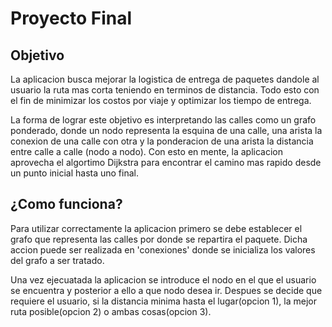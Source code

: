 # **Proyecto Final**

## Objetivo

La aplicacion busca mejorar la logistica de entrega de paquetes dandole al usuario la ruta mas corta teniendo en terminos de distancia. Todo esto con el fin de minimizar los costos por viaje y optimizar los tiempo de entrega.

La forma de lograr este objetivo es interpretando las calles como un grafo ponderado, donde un nodo representa la esquina de una calle, una arista la conexion de una calle con otra y la ponderacion de una arista la distancia entre calle a calle (nodo a nodo). Con esto en mente, la aplicacion aprovecha el algortimo Dijkstra para encontrar el camino mas rapido desde un punto inicial hasta uno final.

## ¿Como funciona?

Para utilizar correctamente la aplicacion primero se debe establecer el grafo que representa las calles por donde se repartira el paquete. Dicha accion puede ser realizada en 'conexiones' donde se inicializa los valores del grafo a ser tratado.

Una vez ejecuatada la aplicacion se introduce el nodo en el que el usuario se encuentra y posterior a ello a que nodo desea ir. Despues se decide que requiere el usuario, si la distancia minima hasta el lugar(opcion 1), la mejor ruta posible(opcion 2) o ambas cosas(opcion 3).

